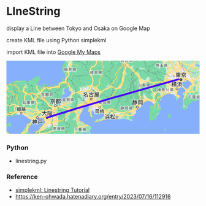 LIneString
===============

display a Line between Tokyo and Osaka on Google Map

create KML file using Python simplekml

import KML file into [Google My Maps](https://www.google.com//intl/en/maps/about/mymaps/)

![linestring](https://github.com/ohwada/World_Countries/blob/main/simplekml/linestring/screenshots/linestring.png)

### Python
- linestring.py

### Reference
- [simplekml: Linestring Tutorial](https://simplekml.readthedocs.io/en/latest/styles.html#simplekml.IconStyle)
- https://ken-ohwada.hatenadiary.org/entry/2023/07/16/112916

